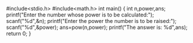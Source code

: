 #include<stdio.h>
#include<math.h>
int main()
{
    int n,power,ans;
    printf("Enter the number whose power is to be calculated:");
    scanf("%d",&n);
    printf("Enter the power the number is to be raised:");
    scanf("%d",&power);
    ans=pow(n,power);
    printf("The answer is: %d",ans);
return 0;
}
